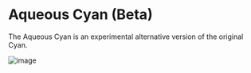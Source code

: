 # Aqueous Cyan (Beta)
The Aqueous Cyan is an experimental alternative version of the original Cyan.

![image](https://user-images.githubusercontent.com/66491190/130137684-348d7e0e-edcc-4f80-91c0-2666ef569dd9.png)

